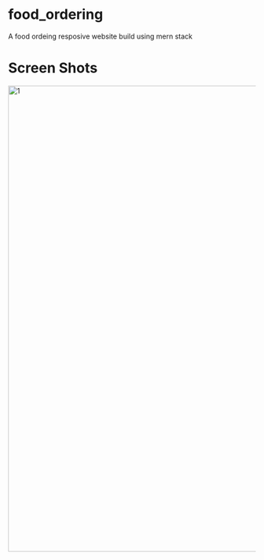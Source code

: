 # food_ordering

A food ordeing resposive website build using mern stack

# Screen Shots

<img width="948" alt="1" src="https://github.com/user-attachments/assets/6db611f8-91dd-4c23-bb7e-dc60fe7c0319">

